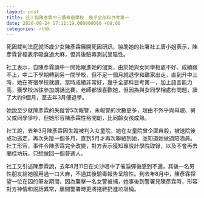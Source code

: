 ```yaml
---
layout: post
title: 社工指陳彥霖中三讀寄宿學校　幾乎全部科目考第一
date: 2020-08-24 17:11:19.000000000 +08:00
categories: rthk
---
```


死因裁判法庭就15歲少女陳彥霖展開死因研訊，協助她的社署社工唐小姐表示，陳彥霖曾經表示吸食過大麻，但其後驗毒測試呈陰性。

社工表示，自陳彥霖讀中一開始跟進她的個案，由於她與女同學相處不好、成績跟不上，中二下學期轉到另一間學校，但不足一個月就退學和離家出走，直到升中三時，她在寄宿學校就讀，當時成績非常好，幾乎全部科目考第一，加上語言能力高，獲學校派往參加朗誦比賽，老師都很喜歡她，但因為與女同學相處有問題，讀了大約9個月，至去年3月便退學。

她說至少就陳彥霖的失蹤曾5次報警，未報警的次數更多，理由不外乎與母親、舅父或同學爭吵，但她形容陳彥霖性格開朗，比同齡女孩成熟。

社工說，去年3月陳彥霖因失蹤被判入女童院，她在女童院曾企圖自殺，被送院後成功逃走，再次失蹤一個多月，直到5月才再次聯絡到她，並知道她做過陪酒員。社工形容，事件令陳彥霖完全改變，對方表示獲知專設計學院取錄，以及不會再去蘭桂坊玩，只想做回一個普通人。

社工又引述陳彥霖說，去年8月11日在尖沙咀中了催淚彈後感到不適，其後一名男性朋友給她服用過一口大麻，不過其後驗毒報告呈陰性。到去年8月中，陳彥霖探望一位在囚的筆友期間，因為襲擊一名女警被捕，她事後到警署見陳彥霖時，形容對方神情和説話異常，離開警署時更將拖鞋扔進垃圾桶。
